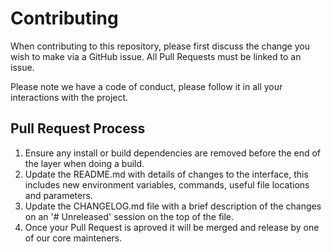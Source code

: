 # Contributing

When contributing to this repository, please first discuss the change you wish to make via a GitHub issue.
All Pull Requests must be linked to an issue.

Please note we have a code of conduct, please follow it in all your interactions with the project.

## Pull Request Process

1. Ensure any install or build dependencies are removed before the end of the layer when doing a
   build.
2. Update the README.md with details of changes to the interface, this includes new environment variables,
   commands, useful file locations and parameters.
3. Update the CHANGELOG.md file with a brief description of the changes on an '# Unreleased' session
   on the top of the file.
4. Once your Pull Request is aproved it will be merged and release by one of our core mainteners.
